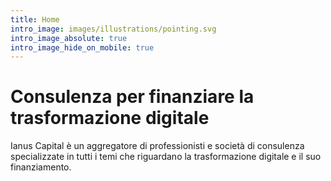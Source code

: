 ```yaml
---
title: Home
intro_image: images/illustrations/pointing.svg
intro_image_absolute: true
intro_image_hide_on_mobile: true
---
```

# Consulenza per finanziare la trasformazione digitale 

Ianus Capital è un aggregatore di professionisti e società di consulenza specializzate in tutti i temi che riguardano la trasformazione digitale e il suo finanziamento.
